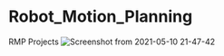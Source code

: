 # Robot_Motion_Planning
RMP Projects
![Screenshot from 2021-05-10 21-47-42](https://user-images.githubusercontent.com/58163969/117716174-90c85600-b1d9-11eb-9353-c2f210f42bb8.png)
